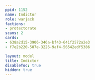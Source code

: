 ```yaml
---
ppid: 1152
name: Indictor
role: warjack
factions:
- protectorate
scans: 2
cards:
- 638a2d15-3906-346a-bf43-641f2572a2e3
- f7e2b220-507e-3226-9af4-56542edf5386

layout: model
title: Indictor
disableToc: true
hidden: true
---
```

